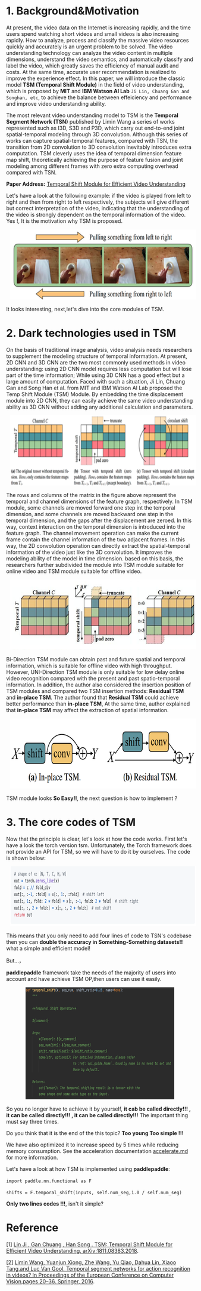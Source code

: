 # 1. Background&Motivation
At present, the video data on the Internet is increasing rapidly, and the time users spend watching short videos and small videos is also increasing rapidly. How to analyze, process and classify the massive video resources quickly and accurately is an urgent problem to be solved. The video understanding technology can analyze the video content in multiple dimensions, understand the video semantics, and automatically classify and label the video, which greatly saves the efficiency of manual audit and costs. At the same time, accurate user recommendation is realized to improve the experience effect.
In this paper, we will introduce the classic model **TSM (Temporal Shift Module)** in the field of video understanding, which is proposed by **MIT** and **IBM Watson AI Lab** `Ji Lin, Chuang Gan and Songhan, etc`, to achieve the balance between effeiciency and performance and improve video understanding ability.

The most relevant video understanding model to TSM is the **Temporal Segment Network (TSN)** published by Limin Wang
a series of works represented such as I3D, S3D and P3D, which carry out end-to-end joint spatial-temporal modeling through 3D convolution. Although this series of works can capture spatial-temporal features, compared with TSN, the transition from 2D convolution to 3D convolution inevitably introduces extra computation. TSM cleverly uses the idea of temporal dimension feature map shift, theoretically achieving the purpose of feature fusion and joint modeling among different frames with zero extra computing overhead compared with TSN.

**Paper Address:** [Temporal Shift Module for Efficient Video Understanding](https://arxiv.org/pdf/1811.08383v2.pdf)

Let's have a look at the following example: if the video is played from left to right and then from right to left respectively, the subjects will give different but correct interpretation of the video, indicating that the understanding of the video is strongly dependent on the temporal information of the video. Yes !, It is the motivation why TSM is proposed.
<p align="center">
<img src="../../images/temporal.png" height=188 width=500 hspace='10'/> <br />
</p>

It looks interesting, next,let's dive into the core modules of TSM.

# 2. Dark technologies used in TSM

On the basis of traditional image analysis, video analysis needs researchers to supplement the modeling structure of temporal information. At present, 2D CNN and 3D CNN are the two most commonly used methods in video understanding: using 2D CNN model requires less computation but will lose part of the time information; While using 3D CNN has a good effect but a large amount of computation. Faced with such a situation, Ji Lin, Chuang Gan and Song Han et al. from MIT and IBM Watson AI Lab proposed the Temp Shift Module (TSM) Module. By embedding the time displacement module into 2D CNN, they can easily achieve the same video understanding ability as 3D CNN without adding any additional calculation and parameters.
<p align="center">
<img src="../../images/tsm_intr.png" height=188 width=500 hspace='10'/> <br />
</p>

The rows and columns of the matrix in the figure above represent the temporal and channel dimensions of the feature graph, respectively. In TSM module, some channels are moved forward one step int the temporal dimension, and some channels are moved backward one step in the temporal dimension, and the gaps after the displacement are zeroed. In this way, context interaction on the temporal dimension is introduced into the feature graph. The channel movement operation can make the current frame contain the channel information of the two adjacent frames. In this way, the 2D convolution operation can directly extract the spatial-temporal information of the video just like the 3D convolution.
It improves the modeling ability of the model in time dimension. based on this basis, the researchers further subdivided the module into TSM module suitable for online video and TSM module suitable for offline video.
<p align="center">
<img src="../../images/tsm_architecture.png" height=188 width=500 hspace='10'/> <br />
</p>

Bi-Direction TSM module can obtain past and future spatial and temporal information, which is suitable for offline video with high throughput. However, UNI-Direction TSM module is only suitable for low delay online video recognition compared with the present and past spatio-temporal information.
In addition, the author also considered the insertion position of TSM modules and compared two TSM insertion methods: **Residual TSM** and **in-place TSM**. The author found that **Residual TSM** could achieve better performance than **in-place TSM**, At the same time, author explained that **in-place TSM** may affect the extraction of spatial information.
<p align="center">
<img src="../../images/residual_tsm.png" height=188 width=500 hspace='10'/> <br />
</p>

TSM module looks **So Easy!!**, the next question is how to implement ?

# 3. The core codes of TSM

Now that the principle is clear, let's look at how the code works. First let's have a look the torch version tsm. Unfortunately, the Torch framework does not provide an API for TSM, so we will have to do it by ourselves. The code is shown below:
<p align="center">
<img src="../../images/torch_tsm.png" height=160 width=500 hspace='10'/> <br />
</p>

This means that you only need to add four lines of code to TSN's codebase then you can **double the accuracy in Something-Something datasets!!** what a simple and efficient model!

But...，

**paddlepaddle** framework take the needs of the majority of users into account and have achieve TSM OP,then users can use it easily.
<p align="center">
<img src="../../images/tsm_op.png" height=300 width=400 hspace='10'/> <br />
</p>

So you no longer have to achieve it by yourself, **it cab be called directly!!! , it can be called directly!!! , it can be called directly!!!** The important thing must say three times.

Do you think that it is the end of the this topic?  **Too young Too simple !!!**

We have also optimized it to increase speed by 5 times while reducing memory consumption. See the acceleration documentation [accelerate.md](./accelerate.md) for more information.

Let's have a look at how TSM is implemented using **paddlepaddle**:

`import paddle.nn.functional as F`


`shifts = F.temporal_shift(inputs, self.num_seg,1.0 / self.num_seg)`

**Only two lines codes !!!**, isn't it simple?

# Reference
[1] [Lin Ji , Gan Chuang , Han Song . TSM: Temporal Shift Module for Efficient Video Understanding. arXiv:1811.08383,2018](https://arxiv.org/pdf/1811.08383v2.pdf).


[2] [Limin Wang, Yuanjun Xiong, Zhe Wang, Yu Qiao, Dahua Lin, Xiaoo Tang,and Luc Van Gool. Temporal segment networks for action recognition in videos? In Proceedings of the European Conference on Computer Vision,pages 20–36. Springer, 2016](https://arxiv.org/abs/1608.00859).
